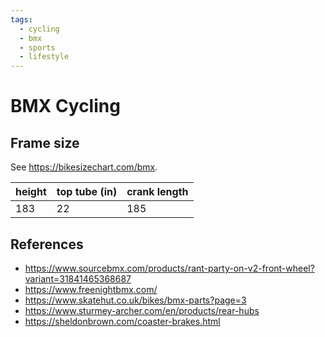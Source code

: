 ```yaml
---
tags:
  - cycling
  - bmx
  - sports
  - lifestyle
---
```


# BMX Cycling

## Frame size
See https://bikesizechart.com/bmx.

| height | top tube (in) | crank length |
| --- | --- | --- |
| 183| 22|185|

## References
- https://www.sourcebmx.com/products/rant-party-on-v2-front-wheel?variant=31841465368687
- https://www.freenightbmx.com/
- https://www.skatehut.co.uk/bikes/bmx-parts?page=3
- https://www.sturmey-archer.com/en/products/rear-hubs
- https://sheldonbrown.com/coaster-brakes.html
